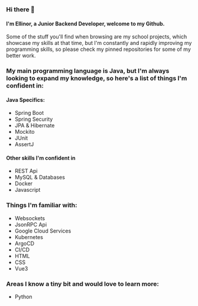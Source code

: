 ### Hi there 👋
#### I'm Ellinor, a Junior Backend Developer, welcome to my Github.

Some of the stuff you'll find when browsing are my school projects, which showcase my skills at that time, but I'm constantly and rapidly improving my programming skills, so please check my pinned repositories for some of my better work.

### My main programming language is Java, but I'm always looking to expand my knowledge, so here's a list of things I'm confident in:
#### Java Specifics:
- Spring Boot
- Spring Security
- JPA & Hibernate
- Mockito
- JUnit
- AssertJ

#### Other skills I'm confident in
- REST Api
- MySQL & Databases
- Docker
- Javascript

### Things I'm familiar with:
- Websockets
- JsonRPC Api
- Google Cloud Services
- Kubernetes
- ArgoCD
- CI/CD
- HTML
- CSS
- Vue3

### Areas I know a tiny bit and would love to learn more:
- Python


